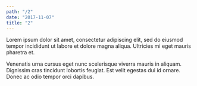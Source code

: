 ```yaml
---
path: "/2"
date: "2017-11-07"
title: "2"
---
```



<p class="text-center">
Lorem ipsum dolor sit amet, consectetur adipiscing elit, sed do eiusmod tempor incididunt ut labore et dolore magna aliqua. Ultricies mi eget mauris pharetra et. 
</p>
<p class="text-center">
Venenatis urna cursus eget nunc scelerisque viverra mauris in aliquam. Dignissim cras tincidunt lobortis feugiat. Est velit egestas dui id ornare. Donec ac odio tempor orci dapibus. </p>
